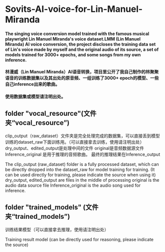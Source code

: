 # Sovits-AI-voice-for-Lin-Manuel-Miranda
#### The singing voice conversion model trained with the famous musical playwright Lin Manuel Miranda's voice dataset.LMM (Lin Manuel Miranda) AI voice conversion, the project discloses the training data set of Lin's voice made by myself and the original audio of its source, a set of models trained for 3000+ epochs, and some songs from my own inference.
#### 林漫威（Lin Manuel Miranda）AI语音转换，项目里公开了我自己制作的林聚聚语音的训练数据集以及其出处的原音频、一组训练了3000+ epoch的模型、一些自己inference出来的歌曲。
#### 使用数据集或模型请注明出处。
## folder "vocal_resource"(文件夹“vocal_resource”)
clip_output（raw_dataset）文件夹是完全处理完成的数据集，可以直接丢到模型训练的dataset_raw下面训练用。（可以直接拿去训练，使用请注明出处）
dry_output、edited_output是处理中间的文件
original是音频数据源文件
Inference_original 是用于推理的音频歌曲。
最终的推理结果在Inference_output

The clip_output (raw_dataset) folder is a fully processed dataset, which can be directly dropped into the dataset_raw for model training for training. (It can be used directly for training, please indicate the source when using it)
dry_output, edited_output are files in the middle of processing
original is the audio data source file
Inference_original is the audio song used for inference.
## folder "trained_models" (文件夹“trained_models”)
训练结果模型（可以直接拿去推理，使用请注明出处）

Training result model (can be directly used for reasoning, please indicate the source)
